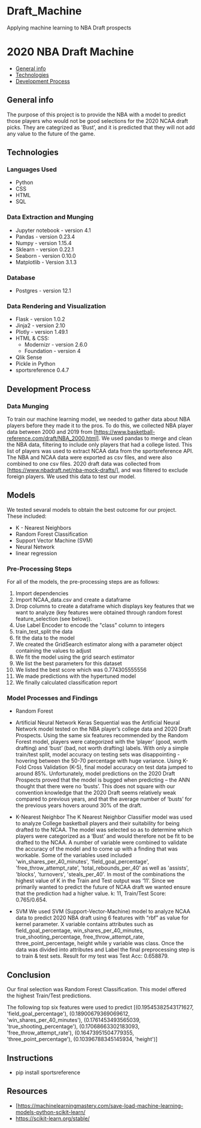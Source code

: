 # Draft_Machine
Applying machine learning to NBA Draft prospects
# 2020 NBA Draft Machine

* [General info](#general-info)
* [Technologies](#technologies)
* [Development Process](#development-process)

## General info

The purpose of this project is to provide the NBA with a model to predict those players 
who would not be good selections for the 2020 NCAA draft picks.  They are categrized as 'Bust', and it is predicted that they will not add any value to the future of the game.

## Technologies

### Languages Used

* Python
* CSS
* HTML
* SQL

### Data Extraction and Munging

* Jupyter notebook - version 4.1
* Pandas - version 0.23.4
* Numpy - version 1.15.4
* Sklearn - version 0.22.1
* Seaborn - version 0.10.0
* Matplotlib - Version 3.1.3


### Database

* Postgres - version 12.1

### Data Rendering and Visualization

* Flask - version 1.0.2
* Jinja2 - version 2.10
* Plotly - version 1.49.1
* HTML & CSS:
  * Modernizr - version 2.6.0
  * Foundation - version 4
* Qlik Sense
* Pickle in Python
* sportsreference 0.4.7

## Development Process

### Data Munging
To train our machine learning model, we needed to gather data about NBA players before they made it to the pros. To do this, we collected NBA player data between 2000 and 2019 from [https://www.basketball-reference.com/draft/NBA_2000.html]. We used pandas to merge and clean the NBA data, filtering to include only players that had a college listed. This list of players was used to extract NCAA data from the sportsreference API. The NBA and NCAA data were exported as csv files, and were also combined to one csv files. 2020 draft data was collected from [https://www.nbadraft.net/nba-mock-drafts/], and was filtered to exclude foreign players. We used this data to test our model. 


## Models

We tested sevaral models to obtain the best outcome for our project.  
These included:
* K - Nearest Neighbors
* Random Forest Classification
* Support Vector Machine (SVM)
* Neural Network 
* linear regression


### Pre-Processing Steps
For all of the models, the pre-processing steps are as follows: 
1. Import dependencies
2. Import NCAA_data.csv and create a dataframe
3. Drop columns to create a dataframe which displays key features that we want to analyze (key features were obtained through random forest feature_selection (see below)).
4. Use Label Encoder to encode the "class" column to integers
5. train_test_split the data
6. fit the data to the model
7. We created the GridSearch estimator along with a parameter object containing the values to adjust
8. We fit the model using the grid search estimator
9. We list the best parameters for this dataset
10. We listed the best score which was 0.774305555556
11. We made predictions with the hypertuned model
12. We finally calculated classification report

### Model Processes and Findings
* Random Forest


* Artificial Neural Network
Keras Sequential was the Artificial Neural Network model tested on the NBA player’s college data and 2020 Draft Prospects. Using the same six features recommended by the Random Forest model, players were categorized with the ‘player’ (good, worth drafting) and ‘bust’ (bad, not worth drafting) labels. With only a simple train/test split, model accuracy on testing sets was disappointing - hovering between the 50-70 percentage with huge variance. Using K-Fold Cross Validation (K-5), final model accuracy on test data jumped to around 85%. Unfortunately, model predictions on the 2020 Draft Prospects proved that the model is bugged when predicting – the ANN thought that there were no ‘busts’. This does not square with our convention knowledge that the 2020 Draft seems relatively weak compared to previous years, and that the average number of ‘busts’ for the previous years hovers around 30% of the draft.

* K-Nearest Neighbor
The K Nearest Neighbor Classifier model was used to analyze College basketball players and their suitability for being drafted to the NCAA. The model was selected so as to determine which players were categorized as a ‘Bust’ and would therefore not be fit to be drafted to the NCAA.
A number of variable were combined to validate the accuracy of the model and to come up with a finding that was workable. Some of the variables used included 'win_shares_per_40_minutes', 'field_goal_percentage', 'free_throw_attempt_rate', 'total_rebounds_per_40' as well as 'assists', 'blocks', 'turnovers', 'steals_per_40'.
In most of the combinations the highest value of K in the Train and Test output was ‘11’. Since we primarily wanted to predict the future of NCAA draft we wanted ensure that the prediction had a higher value. k: 11, Train/Test Score: 0.765/0.654.

* SVM
We used SVM (Support-Vector-Machine) model to analyze NCAA data to predict 2020 NBA draft using 6 features with “rbf” as value for kernel parameter.
X variable contains attributes such as field_goal_percentage, win_shares_per_40_minutes, true_shooting_percentage, free_throw_attempt_rate,
three_point_percentage, height while y variable was class. Once the data was divided into attributes and Label the final
preprocessing step is to train & test sets. Result for my test was Test Acc: 0.658879.




## Conclusion
Our final selection was Random Forest Classification.  This model offered the highest Train/Test predictions.

The following top six features were used to predict
[(0.19545382543171627, 'field_goal_percentage'),
 (0.18900679369069612, 'win_shares_per_40_minutes'),
 (0.1761453493565039, 'true_shooting_percentage'),
 (0.17068663302183093, 'free_throw_attempt_rate'),
 (0.16473951504779355, 'three_point_percentage'),
 (0.10396788345145934, 'height')]


## Instructions
* pip install sportsreference
## Resources
* [https://machinelearningmastery.com/save-load-machine-learning-models-python-scikit-learn/
* https://scikit-learn.org/stable/
